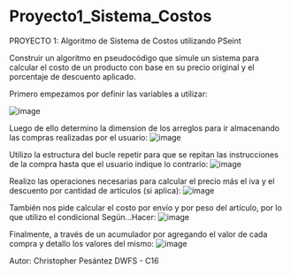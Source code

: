 # Proyecto1_Sistema_Costos
PROYECTO 1: Algoritmo de Sistema de Costos utilizando PSeint

Construir un algoritmo en pseudocódigo que simule un sistema para calcular el costo de un producto con base en su precio original y el porcentaje de descuento aplicado.

Primero empezamos por definir las variables a utilizar: 

![image](https://github.com/user-attachments/assets/9d1b95ee-533d-49b9-8bbf-a84515ae3f10)

Luego de ello determino la dimension de los arreglos para ir almacenando las compras realizadas por el usuario:
![image](https://github.com/user-attachments/assets/739a5954-a228-454f-8332-ab4b26c5dc62)

Utilizo la estructura del bucle repetir para que se repitan las instrucciones de la compra hasta que el usuario indique lo contrario:
![image](https://github.com/user-attachments/assets/451ca37b-1354-47ae-b0ef-b28251c3ad10)

Realizo las operaciones necesarias para calcular el precio más el iva y el descuento por cantidad de artículos (si aplica):
![image](https://github.com/user-attachments/assets/34d704d2-750d-4f2a-8020-5fb44bd94c6b)

También nos pide calcular el costo por envío y por peso del artículo, por lo que utilizo el condicional Según...Hacer:
![image](https://github.com/user-attachments/assets/affc52f8-ded8-451a-a13a-7082484f12bb)

Finalmente, a través de un acumulador por agregando el valor de cada compra y detallo los valores del mismo: 
![image](https://github.com/user-attachments/assets/13257a6a-6be9-4f47-9e2e-7205197e900a)


Autor: Christopher Pesántez
DWFS - C16
